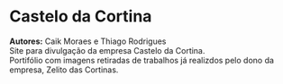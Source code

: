 # Castelo da Cortina
<strong>Autores:</strong> 
Caik Moraes e Thiago Rodrigues </br>
Site para divulgação da empresa Castelo da Cortina.</br>
Portifólio com imagens retiradas de trabalhos já realizdos pelo dono da empresa, Zelito das Cortinas.
